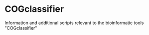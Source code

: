 # COGclassifier
Information and additional scripts relevant to the bioinformatic tools "COGclassifier"
